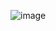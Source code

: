 ![image](https://github.com/Rajesh192110536/CSA1369-TOC/assets/113626176/de04b0a1-8168-4d56-bb29-be6d45065822)
